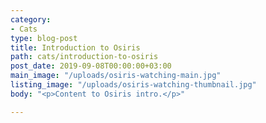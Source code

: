 ```yaml
---
category:
- Cats
type: blog-post
title: Introduction to Osiris
path: cats/introduction-to-osiris
post_date: 2019-09-08T00:00:00+03:00
main_image: "/uploads/osiris-watching-main.jpg"
listing_image: "/uploads/osiris-watching-thumbnail.jpg"
body: "<p>Content to Osiris intro.</p>"

---
```

